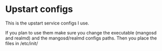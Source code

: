 # Upstart configs

This is the upstart service configs I use.

If you plan to use them make sure you change the executable (mangosd and realmd) and the mangosd/realmd configs paths.
Then you place the files in /etc/init/
